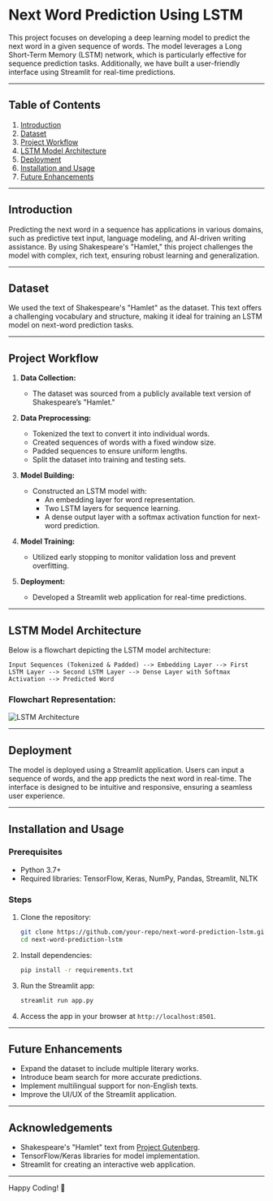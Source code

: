 # Next Word Prediction Using LSTM

This project focuses on developing a deep learning model to predict the next word in a given sequence of words. The model leverages a Long Short-Term Memory (LSTM) network, which is particularly effective for sequence prediction tasks. Additionally, we have built a user-friendly interface using Streamlit for real-time predictions.

---

## Table of Contents
1. [Introduction](#introduction)
2. [Dataset](#dataset)
3. [Project Workflow](#project-workflow)
4. [LSTM Model Architecture](#lstm-model-architecture)
5. [Deployment](#deployment)
6. [Installation and Usage](#installation-and-usage)
7. [Future Enhancements](#future-enhancements)

---

## Introduction
Predicting the next word in a sequence has applications in various domains, such as predictive text input, language modeling, and AI-driven writing assistance. By using Shakespeare's "Hamlet," this project challenges the model with complex, rich text, ensuring robust learning and generalization.

---

## Dataset
We used the text of Shakespeare's "Hamlet" as the dataset. This text offers a challenging vocabulary and structure, making it ideal for training an LSTM model on next-word prediction tasks.

---

## Project Workflow

1. **Data Collection:**
   - The dataset was sourced from a publicly available text version of Shakespeare’s "Hamlet."

2. **Data Preprocessing:**
   - Tokenized the text to convert it into individual words.
   - Created sequences of words with a fixed window size.
   - Padded sequences to ensure uniform lengths.
   - Split the dataset into training and testing sets.

3. **Model Building:**
   - Constructed an LSTM model with:
     - An embedding layer for word representation.
     - Two LSTM layers for sequence learning.
     - A dense output layer with a softmax activation function for next-word prediction.

4. **Model Training:**
   - Utilized early stopping to monitor validation loss and prevent overfitting.

5. **Deployment:**
   - Developed a Streamlit web application for real-time predictions.

---

## LSTM Model Architecture

Below is a flowchart depicting the LSTM model architecture:

```plaintext
Input Sequences (Tokenized & Padded) --> Embedding Layer --> First LSTM Layer --> Second LSTM Layer --> Dense Layer with Softmax Activation --> Predicted Word
```

### Flowchart Representation:
![LSTM Architecture](LSTM_Flowchart.png)

---

## Deployment
The model is deployed using a Streamlit application. Users can input a sequence of words, and the app predicts the next word in real-time. The interface is designed to be intuitive and responsive, ensuring a seamless user experience.

---

## Installation and Usage

### Prerequisites
- Python 3.7+
- Required libraries: TensorFlow, Keras, NumPy, Pandas, Streamlit, NLTK

### Steps
1. Clone the repository:
   ```bash
   git clone https://github.com/your-repo/next-word-prediction-lstm.git
   cd next-word-prediction-lstm
   ```

2. Install dependencies:
   ```bash
   pip install -r requirements.txt
   ```

3. Run the Streamlit app:
   ```bash
   streamlit run app.py
   ```

4. Access the app in your browser at `http://localhost:8501`.

---

## Future Enhancements
- Expand the dataset to include multiple literary works.
- Introduce beam search for more accurate predictions.
- Implement multilingual support for non-English texts.
- Improve the UI/UX of the Streamlit application.

---

## Acknowledgements
- Shakespeare's "Hamlet" text from [Project Gutenberg](https://www.gutenberg.org/).
- TensorFlow/Keras libraries for model implementation.
- Streamlit for creating an interactive web application.

---

Happy Coding! 🎉

